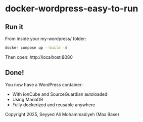 # docker-wordpress-easy-to-run

## Run it

From inside your my-wordpress/ folder:

```bash
docker compose up --build -d
```

Then open: http://localhost:8080

## Done!

You now have a WordPress container:

- With ionCube and SourceGuardian autoloaded
- Using MariaDB
- Fully dockerized and reusable anywhere

Copyright 2025, Seyyed Ali Mohammadiyeh (Max Base)

